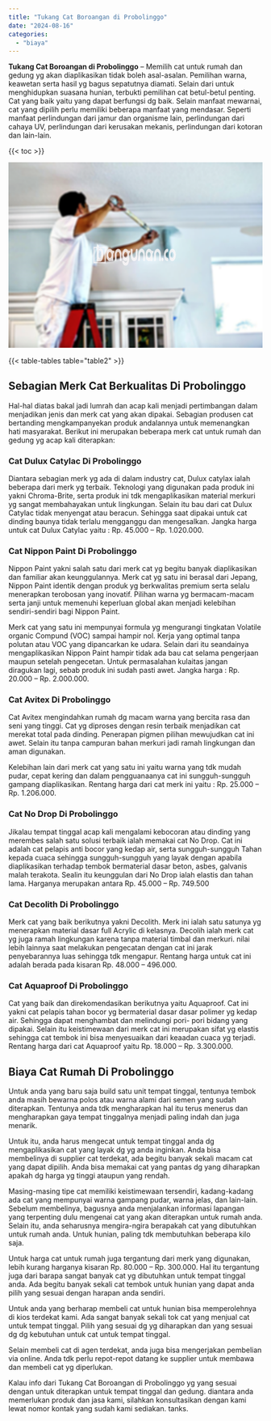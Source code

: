 ```yaml
---
title: "Tukang Cat Boroangan di Probolinggo"
date: "2024-08-16"
categories: 
  - "biaya"
---
```


**Tukang Cat Boroangan di Probolinggo** – Memilih cat untuk rumah dan gedung yg akan diaplikasikan tidak boleh asal-asalan. Pemilihan warna, keawetan serta hasil yg bagus sepatutnya diamati. Selain dari untuk menghidupkan suasana hunian, terbukti pemilihan cat betul-betul penting. Cat yang baik yaitu yang dapat berfungsi dg baik. Selain manfaat mewarnai, cat yang dipilih perlu memiliki beberapa manfaat yang mendasar. Seperti manfaat perlindungan dari jamur dan organisme lain, perlindungan dari cahaya UV, perlindungan dari kerusakan mekanis, perlindungan dari kotoran dan lain-lain.

{{< toc >}}

![Tukang Cat Boroangan di Probolinggo](/images/jasa-cat-murah17.png)

{{< table-tables table="table2" >}}

## Sebagian Merk Cat Berkualitas Di Probolinggo

Hal-hal diatas bakal jadi lumrah dan acap kali menjadi pertimbangan dalam menjadikan jenis dan merk cat yang akan dipakai. Sebagian produsen cat bertanding mengkampanyekan produk andalannya untuk memenangkan hati masyarakat. Berikut ini merupakan beberapa merk cat untuk rumah dan gedung yg acap kali diterapkan:

### Cat Dulux Catylac Di Probolinggo

Diantara sebagian merk yg ada di dalam industry cat, Dulux catylax ialah beberapa dari merk yg terbaik. Teknologi yang digunakan pada produk ini yakni Chroma-Brite, serta produk ini tdk mengaplikasikan material merkuri yg sangat membahayakan untuk lingkungan. Selain itu bau dari cat Dulux Catylac tidak menyengat atau beracun. Sehingga saat dipakai untuk cat dinding baunya tidak terlalu mengganggu dan mengesalkan. Jangka harga untuk cat Dulux Catylac yaitu : Rp. 45.000 – Rp. 1.020.000.

### Cat Nippon Paint Di Probolinggo

Nippon Paint yakni salah satu dari merk cat yg begitu banyak diaplikasikan dan familiar akan keunggulannya. Merk cat yg satu ini berasal dari Jepang, Nippon Paint identik dengan produk yg berkwalitas premium serta selalu menerapkan terobosan yang inovatif. Pilihan warna yg bermacam-macam serta janji untuk memenuhi keperluan global akan menjadi kelebihan sendiri-sendiri bagi Nippon Paint.

Merk cat yang satu ini mempunyai formula yg mengurangi tingkatan Volatile organic Compund (VOC) sampai hampir nol. Kerja yang optimal tanpa polutan atau VOC yang dipancarkan ke udara. Selain dari itu seandainya mengaplikasikan Nippon Paint hampir tidak ada bau cat selama pengerjaan maupun setelah pengecetan. Untuk permasalahan kulaitas jangan diragukan lagi, sebab produk ini sudah pasti awet. Jangka harga : Rp. 20.000 – Rp. 2.000.000.

### Cat Avitex Di Probolinggo

Cat Avitex mengindahkan rumah dg macam warna yang bercita rasa dan seni yang tinggi. Cat yg diproses dengan resin terbaik menjadikan cat merekat total pada dinding. Penerapan pigmen pilihan mewujudkan cat ini awet. Selain itu tanpa campuran bahan merkuri jadi ramah lingkungan dan aman digunakan.

Kelebihan lain dari merk cat yang satu ini yaitu warna yang tdk mudah pudar, cepat kering dan dalam pengguanaanya cat ini sungguh-sungguh gampang diaplikasikan. Rentang harga dari cat merk ini yaitu : Rp. 25.000 – Rp. 1.206.000.

### Cat No Drop Di Probolinggo

Jikalau tempat tinggal acap kali mengalami kebocoran atau dinding yang merembes salah satu solusi terbaik ialah memakai cat No Drop. Cat ini adalah cat pelapis anti bocor yang kedap air, serta sungguh-sungguh Tahan kepada cuaca sehingga sungguh-sungguh yang layak dengan apabila diaplikasikan terhadap tembok bermaterial dasar beton, asbes, galvanis malah terakota. Sealin itu keunggulan dari No Drop ialah elastis dan tahan lama. Harganya merupakan antara Rp. 45.000 – Rp. 749.500

### Cat Decolith Di Probolinggo

Merk cat yang baik berikutnya yakni Decolith. Merk ini ialah satu satunya yg menerapkan material dasar full Acrylic di kelasnya. Decolih ialah merk cat yg juga ramah lingkungan karena tanpa material timbal dan merkuri. nilai lebih lainnya saat melakukan pengecatan dengan cat ini jarak penyebarannya luas sehingga tdk mengapur. Rentang harga untuk cat ini adalah berada pada kisaran Rp. 48.000 – 496.000.

### Cat Aquaproof Di Probolinggo

Cat yang baik dan direkomendasikan berikutnya yaitu Aquaproof. Cat ini yakni cat pelapis tahan bocor yg bermaterial dasar dasar polimer yg kedap air. Sehingga dapat menghambat dan melindungi pori- pori bidang yang dipakai. Selain itu keistimewaan dari merk cat ini merupakan sifat yg elastis sehingga cat tembok ini bisa menyesuaikan dari keaadan cuaca yg terjadi. Rentang harga dari cat Aquaproof yaitu Rp. 18.000 – Rp. 3.300.000.

## Biaya Cat Rumah Di Probolinggo

Untuk anda yang baru saja build satu unit tempat tinggal, tentunya tembok anda masih bewarna polos atau warna alami dari semen yang sudah diterapkan. Tentunya anda tdk mengharapkan hal itu terus menerus dan mengharapkan gaya tempat tinggalnya menjadi paling indah dan juga menarik.

Untuk itu, anda harus mengecat untuk tempat tinggal anda dg mengaplikasikan cat yang layak dg yg anda inginkan. Anda bisa membelinya di supplier cat terdekat, ada begitu banyak sekali macam cat yang dapat dipilih. Anda bisa memakai cat yang pantas dg yang diharapkan apakah dg harga yg tinggi ataupun yang rendah.

Masing-masing tipe cat memiliki keistimewaan tersendiri, kadang-kadang ada cat yang mempunyai warna gampang pudar, warna jelas, dan lain-lain. Sebelum membelinya, bagusnya anda menjalankan informasi lapangan yang terpenting dulu mengenai cat yang akan diterapkan untuk rumah anda. Selain itu, anda seharusnya mengira-ngira berapakah cat yang dibutuhkan untuk rumah anda. Untuk hunian, paling tdk membutuhkan beberapa kilo saja.

Untuk harga cat untuk rumah juga tergantung dari merk yang digunakan, lebih kurang harganya kisaran Rp. 80.000 – Rp. 300.000. Hal itu tergantung juga dari barapa sangat banyak cat yg dibutuhkan untuk tempat tinggal anda. Ada begitu banyak sekali cat tembok untuk hunian yang dapat anda pilih yang sesuai dengan harapan anda sendiri.

Untuk anda yang berharap membeli cat untuk hunian bisa memperolehnya di kios terdekat kami. Ada sangat banyak sekali tok cat yang menjual cat untuk tempat tinggal. Pilih yang sesuai dg yg diharapkan dan yang sesuai dg dg kebutuhan untuk cat untuk tempat tinggal.

Selain membeli cat di agen terdekat, anda juga bisa mengerjakan pembelian via online. Anda tdk perlu repot-repot datang ke supplier untuk membawa dan membeli cat yg diperlukan.

Kalau info dari Tukang Cat Boroangan di Probolinggo yg yang sesuai dengan untuk diterapkan untuk tempat tinggal dan gedung. diantara anda memerlukan produk dan jasa kami, silahkan konsultasikan dengan kami lewat nomor kontak yang sudah kami sediakan. tanks.
